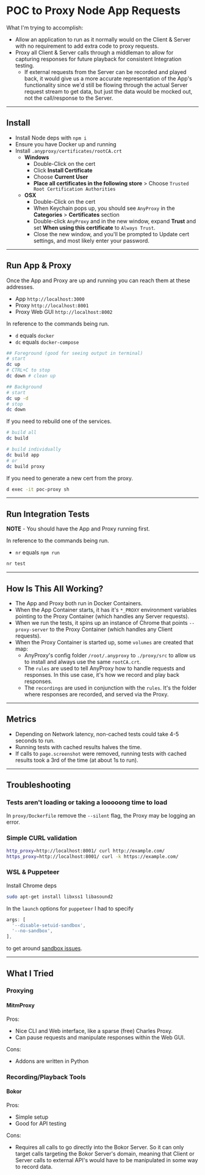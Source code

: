 # POC to Proxy Node App Requests

What I'm trying to accomplish:
- Allow an application to run as it normally would on the Client & Server with
  no requirement to add extra code to proxy requests.
- Proxy all Client & Server calls through a middleman to allow for capturing
  responses for future playback for consistent Integration testing.
  - If external requests from the Server can be recorded and played back, it
    would give us a more accurate representation of the App's functionality
    since we'd still be flowing through the actual Server request stream to get
    data, but just the data would be mocked out, not the call/response to the
    Server.

---

## Install

- Install Node deps with `npm i`
- Ensure you have Docker up and running
- Install `.anyproxy/certificates/rootCA.crt`
  - **Windows**
    - Double-Click on the cert
    - Click **Install Certificate**
    - Choose **Current User**
    - **Place all certificates in the following store** > Choose `Trusted Root Certification Authorities`
  - **OSX**
    - Double-Click on the cert
    - When Keychain pops up, you should see `AnyProxy` in the **Categories** > **Certificates** section
    - Double-click `AnyProxy` and in the new window, expand **Trust** and set
      **When using this certificate** to `Always Trust`.
    - Close the new window, and you'll be prompted to Update cert settings,
      and most likely enter your password.

---

## Run App & Proxy

Once the App and Proxy are up and running you can reach them at these addresses.
- App `http://localhost:3000`
- Proxy `http://localhost:8001`
- Proxy Web GUI `http://localhost:8002`

In reference to the commands being run.
- `d` equals `docker`
- `dc` equals `docker-compose`

```sh
## Foreground (good for seeing output in terminal)
# start
dc up
# CTRL+C to stop
dc down # clean up

## Background
# start
dc up -d
# stop
dc down
```

If you need to rebuild one of the services.
```sh
# build all
dc build

# build individually
dc build app
# or
dc build proxy
```

If you need to generate a new cert from the proxy.
```sh
d exec -it poc-proxy sh
```

---

## Run Integration Tests

**NOTE** - You should have the App and Proxy running first.

In reference to the commands being run.
- `nr` equals `npm run`

```sh
nr test
```

---

## How Is This All Working?

- The App and Proxy both run in Docker Containers.
- When the App Container starts, it has it's `*_PROXY` environment variables
  pointing to the Proxy Container (which handles any Server requests).
- When we run the tests, it spins up an instance of Chrome that points
  `--proxy-server` to the Proxy Container (which handles any Client requests).
- When the Proxy Container is started up, some `volumes` are created that map:
  - AnyProxy's config folder `/root/.anyproxy` to `./proxy/src` to allow us to
    install and always use the same `rootCA.crt`.
  - The `rules` are used to tell AnyProxy how to handle requests and responses.
    In this use case, it's how we record and play back responses.
  - The `recordings` are used in conjunction with the `rules`. It's the folder
    where responses are recorded, and served via the Proxy.

---

## Metrics

- Depending on Network latency, non-cached tests could take 4-5 seconds to run.
- Running tests with cached results halves the time.
- If calls to `page.screenshot` were removed, running tests with cached results
  took a 3rd of the time (at about 1s to run).
  
---

## Troubleshooting

### Tests aren't loading or taking a looooong time to load

In `proxy/Dockerfile` remove the `--silent` flag, the Proxy may be logging an
error.

### Simple CURL validation

```sh
http_proxy=http://localhost:8001/ curl http://example.com/
https_proxy=http://localhost:8001/ curl -k https://example.com/
```

### WSL & Puppeteer

Install Chrome deps
```sh
sudo apt-get install libxss1 libasound2
```
In the `launch` options for `puppeteer` I had to specify
```js
args: [
  '--disable-setuid-sandbox',
  '--no-sandbox',
],
```
to get around [sandbox issues](https://github.com/GoogleChrome/puppeteer/blob/master/docs/troubleshooting.md#setting-up-chrome-linux-sandbox).

---

## What I Tried

### Proxying

#### MitmProxy

Pros:
- Nice CLI and Web interface, like a sparse (free) Charles Proxy.
- Can pause requests and manipulate responses within the Web GUI.

Cons:
- Addons are written in Python

### Recording/Playback Tools

#### Bokor

Pros:
- Simple setup
- Good for API testing

Cons:
- Requires all calls to go directly into the Bokor Server. So it can only target
  calls targeting the Bokor Server's domain, meaning that Client or Server
  calls to external API's would have to be manipulated in some way to record
  data.
